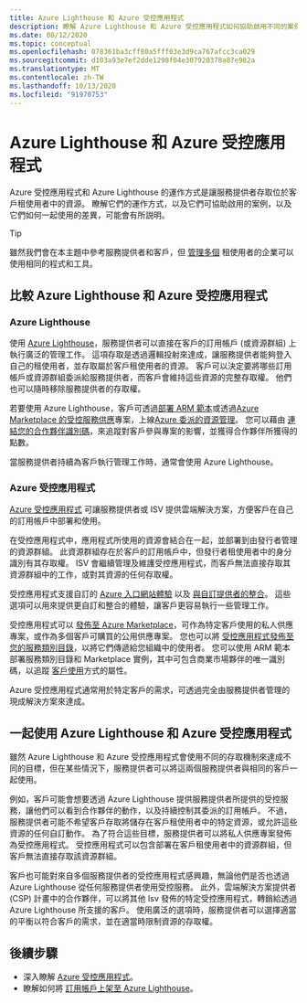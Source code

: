 ```yaml
---
title: Azure Lighthouse 和 Azure 受控應用程式
description: 瞭解 Azure Lighthouse 和 Azure 受控應用程式如何協助啟用不同的案例，以及如何搭配使用它們。
ms.date: 08/12/2020
ms.topic: conceptual
ms.openlocfilehash: 078361ba3cff80a5fff03e3d9ca767afcc3ca029
ms.sourcegitcommit: d103a93e7ef2dde1298f04e307920378a87e982a
ms.translationtype: MT
ms.contentlocale: zh-TW
ms.lasthandoff: 10/13/2020
ms.locfileid: "91970753"
---
```

# <a name="azure-lighthouse-and-azure-managed-applications"></a>Azure Lighthouse 和 Azure 受控應用程式

Azure 受控應用程式和 Azure Lighthouse 的運作方式是讓服務提供者存取位於客戶租使用者中的資源。 瞭解它們的運作方式，以及它們可協助啟用的案例，以及它們如何一起使用的差異，可能會有所説明。

> [!TIP]
> 雖然我們會在本主題中參考服務提供者和客戶，但 [管理多個](enterprise.md) 租使用者的企業可以使用相同的程式和工具。

## <a name="comparing-azure-lighthouse-and-azure-managed-applications"></a>比較 Azure Lighthouse 和 Azure 受控應用程式

### <a name="azure-lighthouse"></a>Azure Lighthouse

使用 [Azure Lighthouse](../overview.md)，服務提供者可以直接在客戶的訂用帳戶 (或資源群組) 上執行廣泛的管理工作。 這項存取是透過邏輯投射來達成，讓服務提供者能夠登入自己的租使用者，並存取屬於客戶租使用者的資源。 客戶可以決定要將哪些訂用帳戶或資源群組委派給服務提供者，而客戶會維持這些資源的完整存取權。 他們也可以隨時移除服務提供者的存取權。

若要使用 Azure Lighthouse，客戶可透過[部署 ARM 範本](../how-to/onboard-customer.md)或透過[Azure Marketplace 的受控服務供應](managed-services-offers.md)專案，上線[Azure 委派的資源管理](azure-delegated-resource-management.md)。 您可以藉由 [連結您的合作夥伴識別碼](../how-to/partner-earned-credit.md)，來追蹤對客戶參與專案的影響，並獲得合作夥伴所獲得的點數。

當服務提供者持續為客戶執行管理工作時，通常會使用 Azure Lighthouse。

### <a name="azure-managed-applications"></a>Azure 受控應用程式

[Azure 受控應用程式](../../azure-resource-manager/managed-applications/overview.md) 可讓服務提供者或 ISV 提供雲端解決方案，方便客戶在自己的訂用帳戶中部署和使用。

在受控應用程式中，應用程式所使用的資源會結合在一起，並部署到由發行者管理的資源群組。 此資源群組存在於客戶的訂用帳戶中，但發行者租使用者中的身分識別有其存取權。 ISV 會繼續管理及維護受控應用程式，而客戶無法直接存取其資源群組中的工作，或對其資源的任何存取權。

受控應用程式支援自訂的 [Azure 入口網站體驗](../../azure-resource-manager/managed-applications/concepts-view-definition.md) 以及 [與自訂提供者的整合](../../azure-resource-manager/managed-applications/tutorial-create-managed-app-with-custom-provider.md)。 這些選項可以用來提供更自訂和整合的體驗，讓客戶更容易執行一些管理工作。

受控應用程式可以 [發佈至 Azure Marketplace](../../marketplace/partner-center-portal/create-new-azure-apps-offer.md)，可作為特定客戶使用的私人供應專案，或作為多個客戶可購買的公用供應專案。 您也可以將 [受控應用程式發佈至您的服務類別目錄](../../azure-resource-manager/managed-applications/publish-service-catalog-app.md)，以將它們傳遞給您組織中的使用者。 您可以使用 ARM 範本部署服務類別目錄和 Marketplace 實例，其中可包含商業市場夥伴的唯一識別碼，以追蹤 [客戶使用](../../marketplace/azure-partner-customer-usage-attribution.md)方式的屬性。

Azure 受控應用程式通常用於特定客戶的需求，可透過完全由服務提供者管理的現成解決方案來達成。

## <a name="using-azure-lighthouse-and-azure-managed-applications-together"></a>一起使用 Azure Lighthouse 和 Azure 受控應用程式

雖然 Azure Lighthouse 和 Azure 受控應用程式會使用不同的存取機制來達成不同的目標，但在某些情況下，服務提供者可以將這兩個服務提供者與相同的客戶一起使用。

例如，客戶可能會想要透過 Azure Lighthouse 提供服務提供者所提供的受控服務，讓他們可以看到合作夥伴的動作，以及持續控制其委派的訂用帳戶。 不過，服務提供者可能不希望客戶存取將儲存在客戶租使用者中的特定資源，或允許這些資源的任何自訂動作。 為了符合這些目標，服務提供者可以將私人供應專案發佈為受控應用程式。 受控應用程式可以包含部署在客戶租使用者中的資源群組，但客戶無法直接存取該資源群組。

客戶也可能對來自多個服務提供者的受控應用程式感興趣，無論他們是否也透過 Azure Lighthouse 從任何服務提供者使用受控服務。 此外，雲端解決方案提供者 (CSP) 計畫中的合作夥伴，可以將其他 Isv 發佈的特定受控應用程式，轉銷給透過 Azure Lighthouse 所支援的客戶。 使用廣泛的選項時，服務提供者可以選擇適當的平衡以符合客戶的需求，並在適當時限制資源的存取權。

## <a name="next-steps"></a>後續步驟

- 深入瞭解 [Azure 受控應用程式](../../azure-resource-manager/managed-applications/overview.md)。
- 瞭解如何將 [訂用帳戶上架至 Azure Lighthouse](../how-to/onboard-customer.md)。